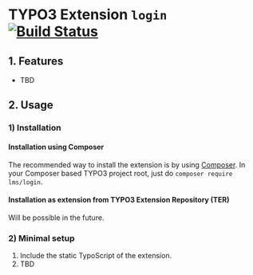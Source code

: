 # TYPO3 Extension ``login`` [![Build Status](https://travis-ci.org/Lacr1ma/login.svg?branch=master)](https://travis-ci.org/Lacr1ma/login)

## 1. Features

- TBD

## 2. Usage

### 1) Installation

#### Installation using Composer

The recommended way to install the extension is by using [Composer][1]. In your Composer based TYPO3 project root, just do `composer require lms/login`.

#### Installation as extension from TYPO3 Extension Repository (TER)

Will be possible in the future.

### 2) Minimal setup

1) Include the static TypoScript of the extension.
2) TBD

[1]: https://getcomposer.org/
